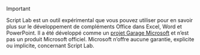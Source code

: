 > [!IMPORTANT]
> Script Lab est un outil expérimental que vous pouvez utiliser pour en savoir plus sur le développement de compléments Office dans Excel, Word et PowerPoint. Il a été développé comme un [projet Garage Microsoft](https://www.microsoft.com/en-us/garage/about/) et n’est pas un produit Microsoft officiel. Microsoft n’offre aucune garantie, explicite ou implicite, concernant Script Lab.
